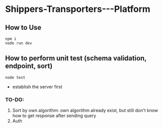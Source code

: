 # Shippers-Transporters---Platform
## How to Use
```
npm i
node run dev
```

## How to perform unit test (schema validation, endpoint, sort)
```
node test
```
* establish the server first

### TO-DO:
1. Sort by own algorithm: own algorithm already exist, but still don't know how to get response after sending query
2. Auth